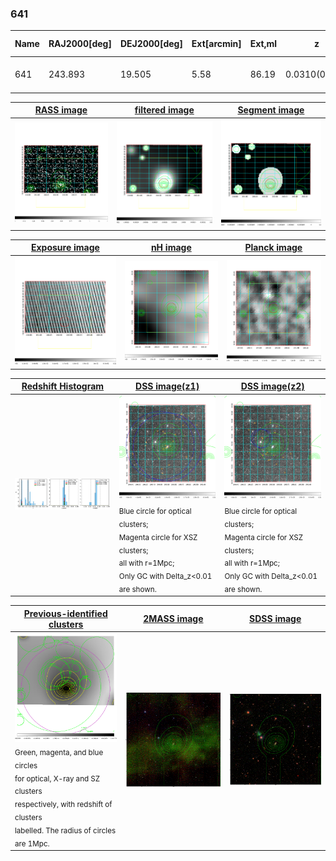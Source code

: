 <div STYLE="page-break-after: always;"></div>

### 641

|Name|RAJ2000[deg]|DEJ2000[deg] |Ext[arcmin]| Ext,ml | z | z_src| C|GC(XSZ,Delta_z<0.01)| GC(OPT,Delta_z<0.01)|GC| R_sig[arcmin] | R500[arcmin] | R500[Mpc]| CRsig[c/s] | CR500[c/s] |L500[1E44 erg/s]|F500[1E-12 erg/s/cm^2]| M500[1E14 Msun]|Tx[keV]|Cnt_sig|Beta|Rc[arcmin]|Comment|Alias|
|---|---|---|---|---|---|------|---|--------|---------|----------|---|---|---|---|---|---|---|---|---|---|---|---|---|---|
|641| 243.893| 19.505| 5.58| 86.19| 0.0310(0.005)| z1, z_xsz| B| MCXC| N| C, MCXC, N, W| 13.188| 14.875| 0.553| 0.198(0.032)| 0.202(0.033)| 0.066(0.008)| 2.997(0.358)| 0.50(0.03)| 1.40(0.05)| 140.6| 0.912(-0.108+0.064)| 7.736(-0.970+0.751)| -| k532|

|[RASS image](../image/641/641_img.pdf)|[filtered image](../image/641/641_fil.pdf)|[Segment image](../image/641/641_seg.pdf)|
|-------------------|--------------------|-------------------|
| <img src="../image/641/641_img.png" width="300">  | <img src="../image/641/641_fil.png" width="300">   | <img src="../image/641/641_seg.png" width="300">  |

|[Exposure image](../image/641/641_mex.pdf)| [nH image](../image/641/641_nh.pdf)| [Planck image](../image/641/641_p.pdf)|
|-------------------|--------------------|-------------------|
|<img src="../image/641/641_mex.png" width="300">   | <img src="../image/641/641_nh.png" width="300">    | <img src="../image/641/641_p.png" width="300"> |

|[Redshift Histogram](../image/641/641_zg.pdf) | [DSS image(z1)](../image/641/641_dss_z1.pdf)      |  [DSS image(z2)](../image/641/641_dss_z2.pdf)    |
|-------------------|--------------------|-------------------|
|<img src="../image/641/641_zg.png" width="300"> |<img src="../image/641/641_dss_z1.png" width="300"> <sub><br>Blue circle for optical clusters; <br>Magenta circle for XSZ clusters; <br>all with r=1Mpc; <br>Only GC with Delta_z<0.01 are shown. </sub>| <img src="../image/641/641_dss_z2.png" width="300"><sub><br>Blue circle for optical clusters; <br>Magenta circle for XSZ clusters; <br>all with r=1Mpc; <br>Only GC with Delta_z<0.01 are shown. </sub> |

|[Previous-identified clusters](../image/641/641_gc.pdf) | [2MASS image](../image/641/641_2mass.pdf)      |[SDSS image](../image/641/641_sdss.pdf)   |
|-------------------|-------------------|-------------------|
|<img src=../image/641/641_gc.png width="300"> <br><sub>Green, magenta, and blue circles <br>for optical, X-ray and SZ clusters <br>respectively, with redshift of clusters <br>labelled. The radius of circles <br>are 1Mpc.</sub>|<img src="../image/641/641_2mass.png" width="300">  | <img src="../image/641/641_sdss.png" width="300">  |




